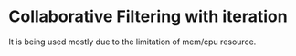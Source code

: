 # Collaborative Filtering with iteration
It is being used mostly due to the limitation of mem/cpu resource.
